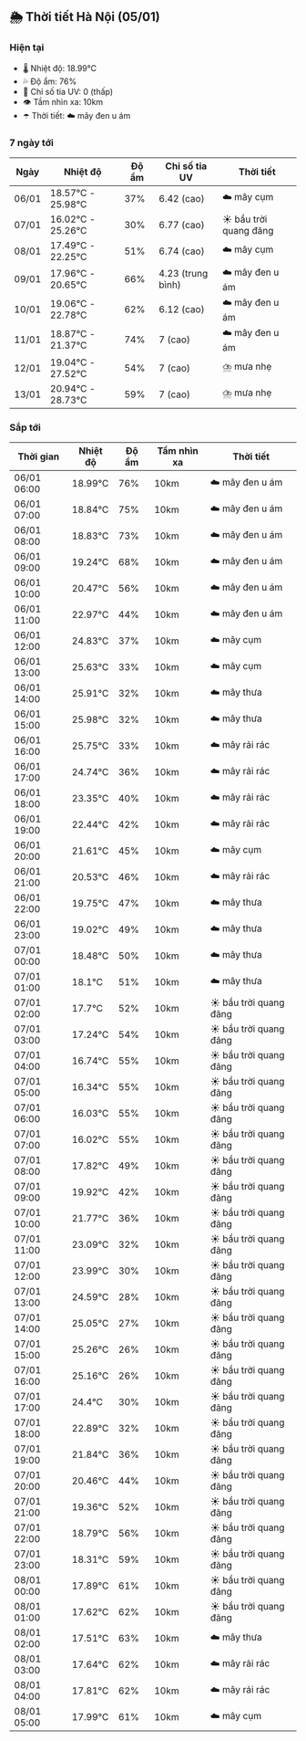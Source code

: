 ## 🌦️ Thời tiết Hà Nội (05/01)

### Hiện tại

- 🌡️ Nhiệt độ: 18.99℃
- 💦 Độ ẩm: 76%
- 🌟 Chỉ số tia UV: 0 (thấp)
- 👁️ Tầm nhìn xa: 10km
- ☂️ Thời tiết: ☁️ mây đen u ám

### 7 ngày tới

| Ngày | Nhiệt độ | Độ ẩm | Chỉ số tia UV | Thời tiết |
| --- | --- | --- | --- | --- |
| 06/01 | 18.57℃ - 25.98℃ | 37% | 6.42 (cao) | ☁️ mây cụm |
| 07/01 | 16.02℃ - 25.26℃ | 30% | 6.77 (cao) | ☀️ bầu trời quang đãng |
| 08/01 | 17.49℃ - 22.25℃ | 51% | 6.74 (cao) | ☁️ mây cụm |
| 09/01 | 17.96℃ - 20.65℃ | 66% | 4.23 (trung bình) | ☁️ mây đen u ám |
| 10/01 | 19.06℃ - 22.78℃ | 62% | 6.12 (cao) | ☁️ mây đen u ám |
| 11/01 | 18.87℃ - 21.37℃ | 74% | 7 (cao) | ☁️ mây đen u ám |
| 12/01 | 19.04℃ - 27.52℃ | 54% | 7 (cao) | ⛈️ mưa nhẹ |
| 13/01 | 20.94℃ - 28.73℃ | 59% | 7 (cao) | ⛈️ mưa nhẹ |

### Sắp tới

| Thời gian | Nhiệt độ | Độ ẩm | Tầm nhìn xa | Thời tiết |
| --- | --- | --- | --- | --- |
| 06/01 06:00 | 18.99℃ | 76% | 10km | ☁️ mây đen u ám |
| 06/01 07:00 | 18.84℃ | 75% | 10km | ☁️ mây đen u ám |
| 06/01 08:00 | 18.83℃ | 73% | 10km | ☁️ mây đen u ám |
| 06/01 09:00 | 19.24℃ | 68% | 10km | ☁️ mây đen u ám |
| 06/01 10:00 | 20.47℃ | 56% | 10km | ☁️ mây đen u ám |
| 06/01 11:00 | 22.97℃ | 44% | 10km | ☁️ mây đen u ám |
| 06/01 12:00 | 24.83℃ | 37% | 10km | ☁️ mây cụm |
| 06/01 13:00 | 25.63℃ | 33% | 10km | ☁️ mây cụm |
| 06/01 14:00 | 25.91℃ | 32% | 10km | ☁️ mây thưa |
| 06/01 15:00 | 25.98℃ | 32% | 10km | ☁️ mây thưa |
| 06/01 16:00 | 25.75℃ | 33% | 10km | ☁️ mây rải rác |
| 06/01 17:00 | 24.74℃ | 36% | 10km | ☁️ mây rải rác |
| 06/01 18:00 | 23.35℃ | 40% | 10km | ☁️ mây rải rác |
| 06/01 19:00 | 22.44℃ | 42% | 10km | ☁️ mây rải rác |
| 06/01 20:00 | 21.61℃ | 45% | 10km | ☁️ mây cụm |
| 06/01 21:00 | 20.53℃ | 46% | 10km | ☁️ mây rải rác |
| 06/01 22:00 | 19.75℃ | 47% | 10km | ☁️ mây thưa |
| 06/01 23:00 | 19.02℃ | 49% | 10km | ☁️ mây thưa |
| 07/01 00:00 | 18.48℃ | 50% | 10km | ☁️ mây thưa |
| 07/01 01:00 | 18.1℃ | 51% | 10km | ☁️ mây thưa |
| 07/01 02:00 | 17.7℃ | 52% | 10km | ☀️ bầu trời quang đãng |
| 07/01 03:00 | 17.24℃ | 54% | 10km | ☀️ bầu trời quang đãng |
| 07/01 04:00 | 16.74℃ | 55% | 10km | ☀️ bầu trời quang đãng |
| 07/01 05:00 | 16.34℃ | 55% | 10km | ☀️ bầu trời quang đãng |
| 07/01 06:00 | 16.03℃ | 55% | 10km | ☀️ bầu trời quang đãng |
| 07/01 07:00 | 16.02℃ | 55% | 10km | ☀️ bầu trời quang đãng |
| 07/01 08:00 | 17.82℃ | 49% | 10km | ☀️ bầu trời quang đãng |
| 07/01 09:00 | 19.92℃ | 42% | 10km | ☀️ bầu trời quang đãng |
| 07/01 10:00 | 21.77℃ | 36% | 10km | ☀️ bầu trời quang đãng |
| 07/01 11:00 | 23.09℃ | 32% | 10km | ☀️ bầu trời quang đãng |
| 07/01 12:00 | 23.99℃ | 30% | 10km | ☀️ bầu trời quang đãng |
| 07/01 13:00 | 24.59℃ | 28% | 10km | ☀️ bầu trời quang đãng |
| 07/01 14:00 | 25.05℃ | 27% | 10km | ☀️ bầu trời quang đãng |
| 07/01 15:00 | 25.26℃ | 26% | 10km | ☀️ bầu trời quang đãng |
| 07/01 16:00 | 25.16℃ | 26% | 10km | ☀️ bầu trời quang đãng |
| 07/01 17:00 | 24.4℃ | 30% | 10km | ☀️ bầu trời quang đãng |
| 07/01 18:00 | 22.89℃ | 32% | 10km | ☀️ bầu trời quang đãng |
| 07/01 19:00 | 21.84℃ | 36% | 10km | ☀️ bầu trời quang đãng |
| 07/01 20:00 | 20.46℃ | 44% | 10km | ☀️ bầu trời quang đãng |
| 07/01 21:00 | 19.36℃ | 52% | 10km | ☀️ bầu trời quang đãng |
| 07/01 22:00 | 18.79℃ | 56% | 10km | ☀️ bầu trời quang đãng |
| 07/01 23:00 | 18.31℃ | 59% | 10km | ☀️ bầu trời quang đãng |
| 08/01 00:00 | 17.89℃ | 61% | 10km | ☀️ bầu trời quang đãng |
| 08/01 01:00 | 17.62℃ | 62% | 10km | ☀️ bầu trời quang đãng |
| 08/01 02:00 | 17.51℃ | 63% | 10km | ☁️ mây thưa |
| 08/01 03:00 | 17.64℃ | 62% | 10km | ☁️ mây rải rác |
| 08/01 04:00 | 17.81℃ | 62% | 10km | ☁️ mây rải rác |
| 08/01 05:00 | 17.99℃ | 61% | 10km | ☁️ mây cụm |
